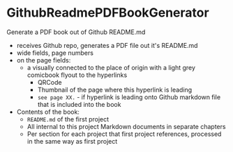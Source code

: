 # GithubReadmePDFBookGenerator
Generate a PDF book out of Github README.md


 - receives Github repo, generates a PDF file out it's README.md
 - wide fields, page numbers
 - on the page fields:
   - a visually connected to the place of origin with a light grey comicbook flyout to the hyperlinks
     - QRCode
     - Thumbnail of the page where this hyperlink is leading
     - `see page XX.` - if hyperlink is leading onto Github markdown file that is included into the book
 - Contents of the book:
   -  `README.md` of the first project
   -  All internal to this project Markdown documents in separate chapters
   -  Per section for each project that first project references, processed in the same way as first project
